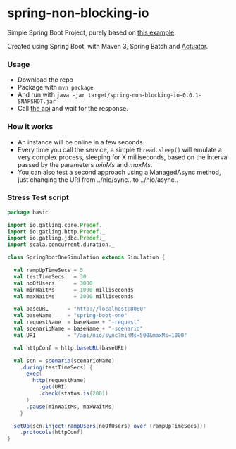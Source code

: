 # spring-non-blocking-io

Simple Spring Boot Project, purely based on [this example](http://blog.brunosimioni.com/jersey-jax-rs-non-blocking-io/).

Created using Spring Boot, with Maven 3, Spring Batch and [Actuator](http://docs.spring.io/spring-boot/docs/current/reference/html/production-ready-endpoints.html#production-ready-endpoints). 

### Usage
- Download the repo
- Package with `mvn package`
- And run with `java -jar target/spring-non-blocking-io-0.0.1-SNAPSHOT.jar`
- Call [the api](localhost:8080/api/nio/sync?minMs=200&maxMs=300) and wait for the response. 

### How it works
- An instance will be online in a few seconds. 
- Every time you call the service, a simple `Thread.sleep()` will emulate a very complex process, sleeping for X milliseconds, based on the interval passed by the parameters _minMs_ and _maxMs_.
- You can also test a second approach using a ManagedAsync method, just changing the URI from ../nio/sync.. to ../nio/async..

### Stress Test script

```Scala
package basic

import io.gatling.core.Predef._  
import io.gatling.http.Predef._  
import io.gatling.jdbc.Predef._  
import scala.concurrent.duration._  

class SpringBootOneSimulation extends Simulation {

  val rampUpTimeSecs = 5
  val testTimeSecs   = 30
  val noOfUsers      = 3000
  val minWaitMs      = 1000 milliseconds
  val maxWaitMs      = 3000 milliseconds

  val baseURL      = "http://localhost:8080"
  val baseName     = "spring-boot-one"
  val requestName  = baseName + "-request"
  val scenarioName = baseName + "-scenario"
  val URI          = "/api/nio/sync?minMs=500&maxMs=1000"

  val httpConf = http.baseURL(baseURL)

  val scn = scenario(scenarioName)
    .during(testTimeSecs) {
      exec(
        http(requestName)
          .get(URI)
          .check(status.is(200))
      )
      .pause(minWaitMs, maxWaitMs)
    }

  setUp(scn.inject(rampUsers(noOfUsers) over (rampUpTimeSecs)))
    .protocols(httpConf)
}
```
